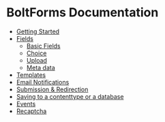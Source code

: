 BoltForms Documentation
=======================

  * [Getting Started](getting-started.md)
  * [Fields](fields.md)
    * [Basic Fields](fields/text.md)
    * [Choice](fields/choice.md)
    * [Upload](fields/upload.md)
    * [Meta data](meta-data.md)
  * [Templates](templates.md)
  * [Email Notifications](email.md)
  * [Submission & Redirection](submission.md)
  * [Saving to a contenttype or a database](saving-to-contenttype-database.md)
  * [Events](events.md)
  * [Recaptcha](recaptcha.md)
